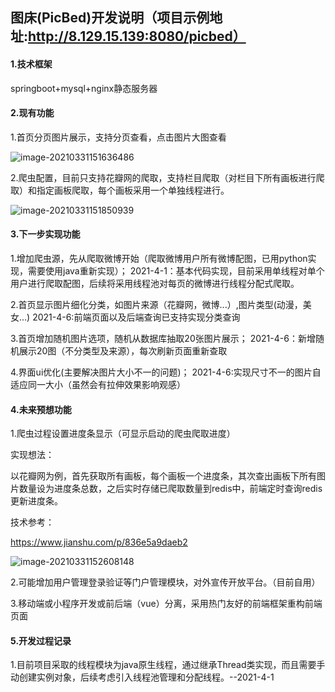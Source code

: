 ## 图床(PicBed)开发说明（项目示例地址:http://8.129.15.139:8080/picbed）

#### 1.技术框架

springboot+mysql+nginx静态服务器

#### 2.现有功能

1.首页分页图片展示，支持分页查看，点击图片大图查看

![image-20210331151636486](C:\Users\zt\AppData\Roaming\Typora\typora-user-images\image-20210331151636486.png)

2.爬虫配置，目前只支持花瓣网的爬取，支持栏目爬取（对栏目下所有画板进行爬取）和指定画板爬取，每个画板采用一个单独线程进行。

![image-20210331151850939](C:\Users\zt\AppData\Roaming\Typora\typora-user-images\image-20210331151850939.png)

#### 3.下一步实现功能

1.增加爬虫源，先从爬取微博开始（爬取微博用户所有微博配图，已用python实现，需要使用java重新实现）；
2021-4-1：基本代码实现，目前采用单线程对单个用户进行爬取配图，后续将采用线程池对每页的微博进行线程分配式爬取。

2.首页显示图片细化分类，如图片来源（花瓣网，微博...）,图片类型(动漫，美女...)
2021-4-6:前端页面以及后端查询已支持实现分类查询

3.首页增加随机图片选项，随机从数据库抽取20张图片展示；
2021-4-6：新增随机展示20图（不分类型及来源），每次刷新页面重新查取

4.界面ui优化(主要解决图片大小不一的问题)；
2021-4-6:实现尺寸不一的图片自适应同一大小（虽然会有拉伸效果影响观感）

#### 4.未来预想功能

1.爬虫过程设置进度条显示（可显示启动的爬虫爬取进度）

实现想法：

以花瓣网为例，首先获取所有画板，每个画板一个进度条，其次查出画板下所有图片数量设为进度条总数，之后实时存储已爬取数量到redis中，前端定时查询redis更新进度条。

技术参考：

https://www.jianshu.com/p/836e5a9daeb2

![image-20210331152608148](C:\Users\zt\AppData\Roaming\Typora\typora-user-images\image-20210331152608148.png)

2.可能增加用户管理登录验证等门户管理模块，对外宣传开放平台。（目前自用）

3.移动端或小程序开发或前后端（vue）分离，采用热门友好的前端框架重构前端页面

#### 5.开发过程记录
1.目前项目采取的线程模块为java原生线程，通过继承Thread类实现，而且需要手动创建实例对象，后续考虑引入线程池管理和分配线程。--2021-4-1